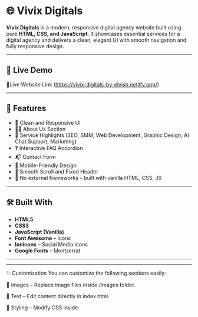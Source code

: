 # 🌐 Vivix Digitals

**Vivix Digitals** is a modern, responsive digital agency website built using pure **HTML, CSS, and JavaScript**. It showcases essential services for a digital agency and delivers a clean, elegant UI with smooth navigation and fully responsive design.

---

## 📸 Live Demo

🔗Live Website Link (https://vivix-digitals-by-elvish.netlify.app/)


---

## 🧩 Features

- 🎯 Clean and Responsive UI
- 👨‍💻 About Us Section
- 💼 Service Highlights (SEO, SMM, Web Development, Graphic Design, AI Chat Support, Marketing)
- ❓ Interactive FAQ Accordion
- 📬 Contact Form
- 📱 Mobile-Friendly Design
- 🔄 Smooth Scroll and Fixed Header
- 🧠 No external frameworks – built with vanilla HTML, CSS, JS

---

## 🛠️ Built With

- **HTML5**
- **CSS3**
- **JavaScript (Vanilla)**
- **Font Awesome** – Icons
- **Ionicons** – Social Media Icons
- **Google Fonts** – Montserrat

---

---

✨ Customization
You can customize the following sections easily:

🔧 Images – Replace image files inside /images folder.

📃 Text – Edit content directly in index.html.

🎨 Styling – Modify CSS inside <style> tags in the HTML.

🛜 Social Media Links – Update icons and URLs in the footer.

📞 Contact & Socials
Want to collaborate or ask a question? Connect with us!

📧 Email: vivixdigitals@gmail.com

💡 Use Cases
This project is ideal for:

🌐 Portfolio showcase

🧪 Web development practice

🧑‍🎓 Learning HTML, CSS, and JavaScript fundamentals

📈 Client project demo for a digital agency

📜 License
This project is licensed under the MIT License – free to use, share, and modify.

🙌 Credits
Developed by Elvish Patel
Inspired by real-world digital agency needs.
Let’s build something impactful, together 💻✨

 Clone the Repository

```bash
git clone https://github.com/yourusername/vivix-digitals.git
cd vivix-digitals
